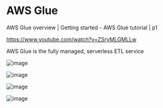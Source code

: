 # AWS Glue

AWS Glue overview | Getting started - AWS Glue tutorial | p1

https://www.youtube.com/watch?v=ZSryMLGMLLw

AWS Glue is the fully managed, serverless ETL service

![image](https://github.com/luiscoco/AWS_Glue/assets/32194879/88a14c0e-7aac-4842-bdaf-a0467ae396e3)

![image](https://github.com/luiscoco/AWS_Glue/assets/32194879/712ff6a5-c4a7-4440-8d75-1243b51802fc)

![image](https://github.com/luiscoco/AWS_Glue/assets/32194879/dc55eaa9-fcc3-4adc-8cc6-b2c294986ad6)

![image](https://github.com/luiscoco/AWS_Glue/assets/32194879/74f26f06-441c-4745-aea2-e44bae9bf3d4)

